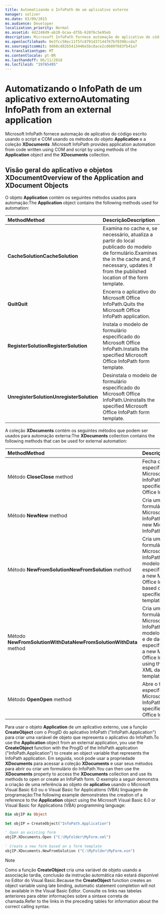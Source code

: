 ```yaml
---
title: Automatizando o InfoPath de um aplicativo externo
manager: soliver
ms.date: 03/09/2015
ms.audience: Developer
localization_priority: Normal
ms.assetid: 4d2248d9-ab20-bcaa-d75b-62876c5e95eb
description: Microsoft InfoPath fornece automação de aplicativo do código escrito usando o script e COM usando os métodos do objeto Application e a coleção XDocuments.
ms.openlocfilehash: 0e3fcc50ec11f5fc8791d37144767bf0398ccda7
ms.sourcegitcommit: 9d60cd82b5413446e5bc8ace2cd689f683fb41a7
ms.translationtype: MT
ms.contentlocale: pt-BR
ms.lasthandoff: 06/11/2018
ms.locfileid: "19765495"
---
```

# <a name="automating-infopath-from-an-external-application"></a><span data-ttu-id="19fdc-103">Automatizando o InfoPath de um aplicativo externo</span><span class="sxs-lookup"><span data-stu-id="19fdc-103">Automating InfoPath from an external application</span></span>

<span data-ttu-id="19fdc-104">Microsoft InfoPath fornece automação de aplicativo do código escrito usando o script e COM usando os métodos do objeto **Application** e a coleção **XDocuments** .</span><span class="sxs-lookup"><span data-stu-id="19fdc-104">Microsoft InfoPath provides application automation from code written using COM and script by using methods of the **Application** object and the **XDocuments** collection.</span></span> 
  
## <a name="overview-of-the-application-and-xdocument-objects"></a><span data-ttu-id="19fdc-105">Visão geral do aplicativo e objetos XDocument</span><span class="sxs-lookup"><span data-stu-id="19fdc-105">Overview of the Application and XDocument Objects</span></span>

<span data-ttu-id="19fdc-106">O objeto **Application** contém os seguintes métodos usados para automação:</span><span class="sxs-lookup"><span data-stu-id="19fdc-106">The **Application** object contains the following methods used for automation:</span></span> 
  
|<span data-ttu-id="19fdc-107">**Method**</span><span class="sxs-lookup"><span data-stu-id="19fdc-107">**Method**</span></span>|<span data-ttu-id="19fdc-108">**Descrição**</span><span class="sxs-lookup"><span data-stu-id="19fdc-108">**Description**</span></span>|
|:-----|:-----|
|<span data-ttu-id="19fdc-109">**CacheSolution**</span><span class="sxs-lookup"><span data-stu-id="19fdc-109">**CacheSolution**</span></span> <br/> |<span data-ttu-id="19fdc-110">Examina no cache e, se necessário, atualiza a partir do local publicado do modelo de formulário.</span><span class="sxs-lookup"><span data-stu-id="19fdc-110">Examines the in the cache and, if necessary, updates it from the published location of the form template.</span></span>  <br/> |
|<span data-ttu-id="19fdc-111">**Quit**</span><span class="sxs-lookup"><span data-stu-id="19fdc-111">**Quit**</span></span> <br/> |<span data-ttu-id="19fdc-112">Encerra o aplicativo do Microsoft Office InfoPath.</span><span class="sxs-lookup"><span data-stu-id="19fdc-112">Quits the Microsoft Office InfoPath application.</span></span>  <br/> |
|<span data-ttu-id="19fdc-113">**RegisterSolution**</span><span class="sxs-lookup"><span data-stu-id="19fdc-113">**RegisterSolution**</span></span> <br/> |<span data-ttu-id="19fdc-114">Instala o modelo de formulário especificado do Microsoft Office InfoPath.</span><span class="sxs-lookup"><span data-stu-id="19fdc-114">Installs the specified Microsoft Office InfoPath form template.</span></span>  <br/> |
|<span data-ttu-id="19fdc-115">**UnregisterSolution**</span><span class="sxs-lookup"><span data-stu-id="19fdc-115">**UnregisterSolution**</span></span> <br/> |<span data-ttu-id="19fdc-116">Desinstala o modelo de formulário especificado do Microsoft Office InfoPath.</span><span class="sxs-lookup"><span data-stu-id="19fdc-116">Uninstalls the specified Microsoft Office InfoPath form template.</span></span>  <br/> |
   
<span data-ttu-id="19fdc-117">A coleção **XDocuments** contém os seguintes métodos que podem ser usados para automação externa:</span><span class="sxs-lookup"><span data-stu-id="19fdc-117">The **XDocuments** collection contains the following methods that can be used for external automation:</span></span> 
  
|<span data-ttu-id="19fdc-118">**Method**</span><span class="sxs-lookup"><span data-stu-id="19fdc-118">**Method**</span></span>|<span data-ttu-id="19fdc-119">**Descrição**</span><span class="sxs-lookup"><span data-stu-id="19fdc-119">**Description**</span></span>|
|:-----|:-----|
|<span data-ttu-id="19fdc-120">Método **Close**</span><span class="sxs-lookup"><span data-stu-id="19fdc-120">**Close** method</span></span>  <br/> |<span data-ttu-id="19fdc-121">Fecha o formulário especificado do Microsoft Office InfoPath.</span><span class="sxs-lookup"><span data-stu-id="19fdc-121">Closes the specified Microsoft Office InfoPath form.</span></span>  <br/> |
|<span data-ttu-id="19fdc-122">Método **New**</span><span class="sxs-lookup"><span data-stu-id="19fdc-122">**New** method</span></span>  <br/> |<span data-ttu-id="19fdc-123">Cria um novo formulário do Microsoft Office InfoPath.</span><span class="sxs-lookup"><span data-stu-id="19fdc-123">Creates a new Microsoft Office InfoPath form.</span></span>  <br/> |
|<span data-ttu-id="19fdc-124">Método **NewFromSolution**</span><span class="sxs-lookup"><span data-stu-id="19fdc-124">**NewFromSolution** method</span></span>  <br/> |<span data-ttu-id="19fdc-125">Cria um novo formulário do Microsoft Office InfoPath com base no modelo de formulário especificado.</span><span class="sxs-lookup"><span data-stu-id="19fdc-125">Creates a new Microsoft Office InfoPath form based on the specified form template.</span></span>  <br/> |
|<span data-ttu-id="19fdc-126">Método **NewFromSolutionWithData**</span><span class="sxs-lookup"><span data-stu-id="19fdc-126">**NewFromSolutionWithData** method</span></span>  <br/> |<span data-ttu-id="19fdc-127">Cria um novo formulário do Microsoft Office InfoPath usando o modelo de formulário e de dados XML especificado.</span><span class="sxs-lookup"><span data-stu-id="19fdc-127">Creates a new Microsoft Office InfoPath form using the specified XML data and form template.</span></span>  <br/> |
|<span data-ttu-id="19fdc-128">Método **Open**</span><span class="sxs-lookup"><span data-stu-id="19fdc-128">**Open** method</span></span>  <br/> |<span data-ttu-id="19fdc-129">Abre o formulário especificado do Microsoft Office InfoPath.</span><span class="sxs-lookup"><span data-stu-id="19fdc-129">Opens the specified Microsoft Office InfoPath form.</span></span>  <br/> |
   
<span data-ttu-id="19fdc-130">Para usar o objeto **Application** de um aplicativo externo, use a função **CreateObject** com o ProgID do aplicativo InfoPath ("InfoPath.Application") para criar uma variável de objeto que representa o aplicativo do InfoPath.</span><span class="sxs-lookup"><span data-stu-id="19fdc-130">To use the **Application** object from an external application, you use the **CreateObject** function with the ProgID of the InfoPath application ("InfoPath.Application") to create an object variable that represents the InfoPath application.</span></span> <span data-ttu-id="19fdc-131">Em seguida, você pode usar a propriedade **XDocuments** para acessar a coleção **XDocuments** e usar seus métodos para abrir ou criar um formulário do InfoPath.</span><span class="sxs-lookup"><span data-stu-id="19fdc-131">You can then use the **XDocuments** property to access the **XDocuments** collection and use its methods to open or create an InfoPath form.</span></span> <span data-ttu-id="19fdc-132">O exemplo a seguir demonstra a criação de uma referência ao objeto de **aplicativo** usando o Microsoft Visual Basic 6.0 ou o Visual Basic for Applications (VBA) linguagem de programação:</span><span class="sxs-lookup"><span data-stu-id="19fdc-132">The following example demonstrates the creation of a reference to the **Application** object using the Microsoft Visual Basic 6.0 or Visual Basic for Applications (VBA) programming language:</span></span> 
  
```vb
Dim objIP As Object 
 
Set objIP = CreateObject("InfoPath.Application") 
 
' Open an existing form 
objIP.XDocuments.Open ("C:\MyFolder\MyForm.xml") 
 
' Create a new form based on a form template 
objIP.XDocuments.NewFromSolution ("C:\MyFolder\MyForm.xsn") 

```

> [!NOTE]
> <span data-ttu-id="19fdc-133">Como a função **CreateObject** cria uma variável de objeto usando a associação tardia, conclusão da instrução automática não estará disponível no Editor do Visual Basic.</span><span class="sxs-lookup"><span data-stu-id="19fdc-133">Because the **CreateObject** function creates an object variable using late binding, automatic statement completion will not be available in the Visual Basic Editor.</span></span> <span data-ttu-id="19fdc-134">Consulte os links nas tabelas anteriores para obter informações sobre a sintaxe correta de chamada.</span><span class="sxs-lookup"><span data-stu-id="19fdc-134">Refer to the links in the preceding tables for information about the correct calling syntax.</span></span> 
  

